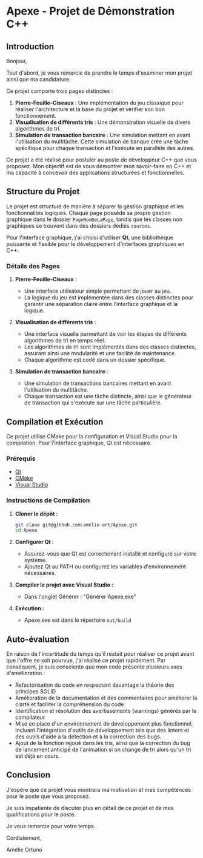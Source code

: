 # Apexe - Projet de Démonstration C++

## Introduction

Bonjour,

Tout d'abord, je vous remercie de prendre le temps d'examiner mon projet ainsi que ma candidature.

Ce projet comporte trois pages distinctes :
1. **Pierre-Feuille-Ciseaux** : Une implémentation du jeu classique pour réaliser l'architecture et la base du projet et vérifier son bon fonctionnement.
2. **Visualisation de différents tris** : Une démonstration visuelle de divers algorithmes de tri.
3. **Simulation de transaction bancaire** : Une simulation mettant en avant l'utilisation du multitâche. Cette simulation de banque crée une tâche spécifique pour chaque transaction et l'exécute en parallèle des autres. 

Ce projet a été réalisé pour postuler au poste de développeur C++ que vous proposez. Mon objectif est de vous démontrer mon savoir-faire en C++ et ma capacité à concevoir des applications structurées et fonctionnelles.

## Structure du Projet

Le projet est structuré de manière à séparer la gestion graphique et les fonctionnalités logiques. Chaque page possède sa propre gestion graphique dans le dossier `PageNomDeLaPage`, tandis que les classes non graphiques se trouvent dans des dossiers dédiés `sources`.

Pour l'interface graphique, j'ai choisi d'utiliser **Qt**, une bibliothèque puissante et flexible pour le développement d'interfaces graphiques en C++.

### Détails des Pages

1. **Pierre-Feuille-Ciseaux** :
    - Une interface utilisateur simple permettant de jouer au jeu.
    - La logique du jeu est implémentée dans des classes distinctes pour garantir une séparation claire entre l'interface graphique et la logique.

2. **Visualisation de différents tris** :
    - Une interface visuelle permettant de voir les étapes de différents algorithmes de tri en temps réel.
    - Les algorithmes de tri sont implémentés dans des classes distinctes, assurant ainsi une modularité et une facilité de maintenance.
    - Chaque algorithme est codé dans un dossier spécifique.

3. **Simulation de transaction bancaire** :
    - Une simulation de transactions bancaires mettant en avant l'utilisation du multitâche.
    - Chaque transaction est une tâche distincte, ainsi que le générateur de transaction qui s'exécute sur une tâche particulière.

## Compilation et Exécution

Ce projet utilise CMake pour la configuration et Visual Studio pour la compilation. Pour l'interface graphique, Qt est nécessaire.

### Prérequis

- [Qt](https://www.qt.io/download)
- [CMake](https://cmake.org/download/)
- [Visual Studio](https://visualstudio.microsoft.com/)

### Instructions de Compilation

1. **Cloner le dépôt :** 
    ```sh
    git clone git@github.com:amelie-ort/Apexe.git
    cd Apexe
    ```

2. **Configurer Qt :** 
    - Assurez-vous que Qt est correctement installé et configuré sur votre système.
    - Ajoutez Qt au PATH ou configurez les variables d'environnement nécessaires.

3. **Compiler le projet avec Visual Studio :**
    - Dans l'onglet Générer : "Générer Apexe.exe"

4. **Exécution :**
    - Apexe.exe est dans le répertoire `out/build`

## Auto-évaluation

En raison de l'incertitude du temps qu'il restait pour réaliser ce projet avant que l'offre ne soit pourvue, j'ai réalisé ce projet rapidement. Par conséquent, je suis consciente que mon code présente plusieurs axes d'amélioration :

- Refactorisation du code en respectant davantage la théorie des principes SOLID
- Amélioration de la documentation et des commentaires pour améliorer la clarté et faciliter la compréhension du code
- Identification et résolution des avertissements (warnings) générés par le compilateur
- Mise en place d'un environnement de développement plus fonctionnel, incluant l'intégration d'outils de développement tels que des linters et des outils d'aide à la détection et à la correction des bugs.
- Ajout de la fonction rejoué dans les tris, ainsi que la correction du bug de lancement anticipé de l'animation si on change de tri alors qu'un tri est déjà en cours.

## Conclusion

J'espère que ce projet vous montrera ma motivation et mes compétences pour le poste que vous proposez. 

Je suis impatiente de discuter plus en détail de ce projet et de mes qualifications pour le poste.

Je vous remercie pour votre temps.

Cordialement,

Amélie Ortuno
